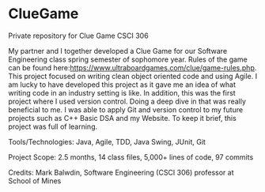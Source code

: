 # ClueGame
Private repository for Clue Game CSCI 306

My partner and I together developed a Clue Game for our Software Engineering class spring semester of sophomore year. Rules of the game can be found here:https://www.ultraboardgames.com/clue/game-rules.php. This project focused on writing clean object oriented code and using Agile. I am lucky to have developed this project as it gave me an idea of what writing code in an industry setting is like. In addition, this was the first project where I used version control. Doing a deep dive in that was really beneficial to me. I was able to apply Git and version control to my future projects such as C++ Basic DSA and my Website. To keep it brief, this project was full of learning.

Tools/Technologies: Java, Agile, TDD, Java Swing, JUnit, Git

Project Scope: 2.5 months, 14 class files, 5,000+ lines of code, 97 commits

Credits: Mark Balwdin, Software Engineering (CSCI 306) professor at School of Mines



